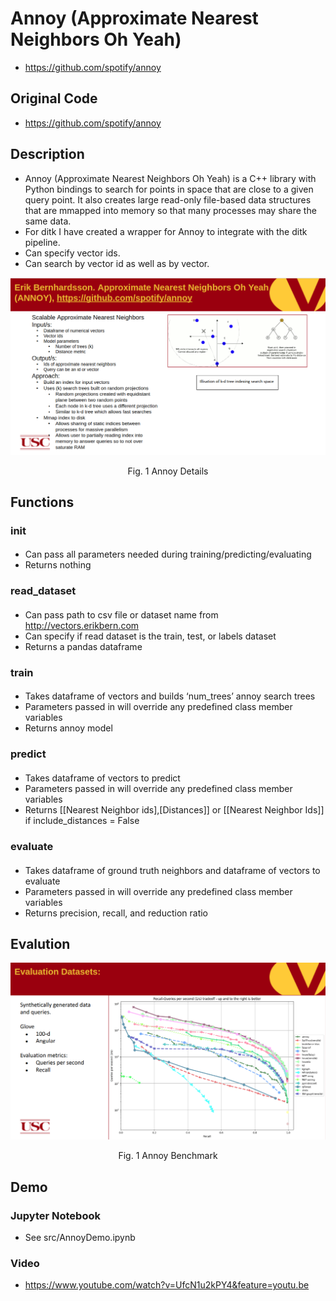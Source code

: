 # Annoy (Approximate Nearest Neighbors Oh Yeah)
- https://github.com/spotify/annoy

## Original Code
- https://github.com/spotify/annoy

## Description
- Annoy (Approximate Nearest Neighbors Oh Yeah) is a C++ library with Python bindings to search for points in space that are close to a given query point. It also creates large read-only file-based data structures that are mmapped into memory so that many processes may share the same data.
- For ditk I have created a wrapper for Annoy to integrate with the ditk pipeline.
- Can specify vector ids. 
- Can search by vector id as well as by vector. 
<p align="center">
    <img src="figures/Screenshot from 2019-05-01 19-49-18.png"/>
    <p align="center">Fig. 1 Annoy Details</p>
</p>


## Functions 

### __init__
####
- Can pass all parameters needed during training/predicting/evaluating
- Returns nothing

### read_dataset
####
- Can pass path to csv file or dataset name from http://vectors.erikbern.com
- Can specify if read dataset is the train, test, or labels dataset
- Returns a pandas dataframe 

### train
####
- Takes dataframe of vectors and builds ‘num_trees’ annoy search trees
- Parameters passed in will override any predefined class member variables
- Returns annoy model

### predict
####
- Takes dataframe of vectors to predict
- Parameters passed in will override any predefined class member variables
- Returns [[Nearest Neighbor ids],[Distances]] or [[Nearest Neighbor Ids]] if include_distances = False

### evaluate
####
- Takes dataframe of ground truth neighbors and dataframe of vectors to evaluate
- Parameters passed in will override any predefined class member variables
- Returns precision, recall, and reduction ratio

## Evalution
<p align="center">
    <img src="figures/Screenshot from 2019-05-01 19-49-38.png"/>
    <p align="center">Fig. 1 Annoy Benchmark</p>
</p>


## Demo
### Jupyter Notebook
- See src/AnnoyDemo.ipynb
### Video
- https://www.youtube.com/watch?v=UfcN1u2kPY4&feature=youtu.be

